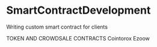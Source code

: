 # SmartContractDevelopment
Writing custom smart contract for clients

TOKEN AND CROWDSALE CONTRACTS
Cointorox
Ezoow
